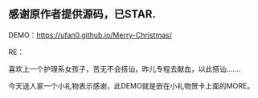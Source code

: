 感谢原作者提供源码，已STAR.
---
DEMO：https://ufan0.github.io/Merry-Christmas/

RE：

喜欢上一个护理系女孩子，苦无不会搭讪，昨儿专程去献血，以此搭讪.......

今天送人家一个小礼物表示感谢，此DEMO就是嵌在小礼物贺卡上面的MORE。

